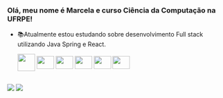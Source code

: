 ### Olá, meu nome é Marcela e curso Ciência da Computação na UFRPE!<br>
- 📚Atualmente estou estudando sobre desenvolvimento Full stack utilizando Java Spring e React. 


 
  <img align="center" width="40" heigth="30" src="https://cdn.jsdelivr.net/gh/devicons/devicon/icons/java/java-original.svg"/>
  <img align="center" width="40" height="30" src="https://cdn.jsdelivr.net/gh/devicons/devicon@latest/icons/spring/spring-original.svg" />
  <img align="center" width="40" height="30" src="https://cdn.jsdelivr.net/gh/devicons/devicon@latest/icons/figma/figma-original.svg" />
  <img align="center" width="40" height="30" src="https://cdn.jsdelivr.net/gh/devicons/devicon@latest/icons/react/react-original.svg" />
  <img align="center" width="40" height="30" src="https://cdn.jsdelivr.net/gh/devicons/devicon@latest/icons/typescript/typescript-original.svg" />
  <img align="center" width="40" height="30" src="https://cdn.jsdelivr.net/gh/devicons/devicon@latest/icons/javascript/javascript-original.svg" />
          
          
 
</div>

##
 
<a href = "mailto:marcelahadassa.pereira@gmail.com"><img src="https://img.shields.io/badge/-Gmail-%23333?style=for-the-badge&logo=gmail&logoColor=white" target="_blank"></a>
<a href="https://instagram.com/mmarcelahs" target="_blank"><img src="https://img.shields.io/badge/-Instagram-%23E4405F?style=for-the-badge&logo=instagram&logoColor=white" target="_blank"></a>

</div>
